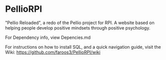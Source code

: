 # PellioRPI
"Pellio Reloaded", a redo of the Pellio project for RPI. A website based on helping people develop positive mindsets through positive psychology. 

For Dependency info, view Depencies.md

For instructions on how to install SQL, and a quick navigation guide, visit the Wiki: https://github.com/faroos3/PellioRPI/wiki
